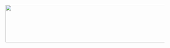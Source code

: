 <a href="https://www.gitanimals.org/en_US?utm_medium=image&utm_source=juyeoph&utm_content=line">
  <img
    src="https://render.gitanimals.org/lines/juyeoph?pet-id=711109737781675176"
    width="600"
    height="120"
  />
</a>

<!--
**juyeoph/juyeoph** is a ✨ _special_ ✨ repository because its `README.md` (this file) appears on your GitHub profile.

Here are some ideas to get you started:

- 🔭 I’m currently working on ...
- 🌱 I’m currently learning ...
- 👯 I’m looking to collaborate on ...
- 🤔 I’m looking for help with ...
- 💬 Ask me about ...
- 📫 How to reach me: ...
- 😄 Pronouns: ...
- ⚡ Fun fact: ...
-->

